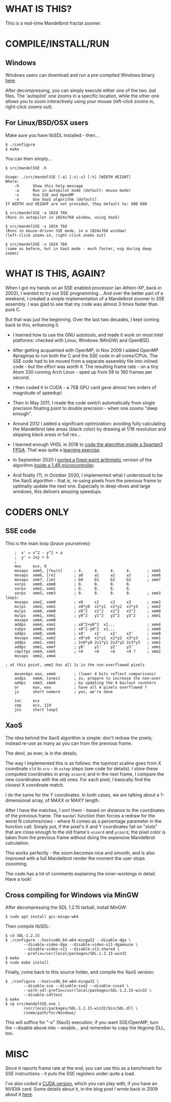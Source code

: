 WHAT IS THIS?
=============

This is a real-time Mandelbrot fractal zoomer.

COMPILE/INSTALL/RUN
===================

Windows
-------
Windows users can download and run a pre-compiled Windows binary
[here](https://github.com/ttsiodras/MandelbrotSSE/releases/download/2.0/mandelSSE-win32-2.0.zip).

After decompressing, you can simply execute either one of the two .bat
files. The 'autopilot' one zooms in a specific location, while the other
one allows you to zoom interactively using your mouse (left-click zooms in,
right-click zooms out).

For Linux/BSD/OSX users
-----------------------

Make sure you have libSDL installed - then...

    $ ./configure
    $ make

You can then simply...

    $ src/mandelSSE -h

    Usage: ./src/mandelSSE [-a] [-s|-x] [-h] [WIDTH HEIGHT]
    Where:
        -h      Show this help message
        -a      Run in autopilot mode (default: mouse mode)
        -s      Use SSE and OpenMP
        -x      Use XaoS algorithm (default)
    If WIDTH and HEIGHT are not provided, they default to: 800 600

    $ src/mandelSSE -a 1024 768
    (Runs in autopilot in 1024x768 window, using XaoS)

    $ src/mandelSSE -s 1024 768
    (Runs in mouse-driven SSE mode, in a 1024x768 window)
    (left-click zooms-in, right-click zooms out)

    $ src/mandelSSE -x 1024 768
    (same as before, but in XaoS mode - much faster, esp during deep zooms)

WHAT IS THIS, AGAIN?
====================

When I got my hands on an SSE enabled processor (an Athlon-XP, back in 2002),
I wanted to try out SSE programming... And over the better part of a weekend,
I created a simple implementation of a Mandelbrot zoomer in SSE assembly.
I was glad to see that my code was almost 3 times faster than pure C.

But that was just the beginning.
Over the last two decades, I kept coming back to this, enhancing it.

- I learned how to use the GNU autotools, and made it work on most Intel
  platforms: checked with Linux, Windows (MinGW) and OpenBSD.

- After getting acquainted with OpenMP, in Nov 2009 I added OpenMP #pragmas
  to run both the C and the SSE code in all cores/CPUs. The SSE code had to
  be moved from a separate assembly file into inlined code - but the effort
  was worth it. The resulting frame rate - on a tiny Atom 330 running Arch
  Linux - sped up from 58 to 160 frames per second.

- I then coded it in CUDA - a 75$ GPU card gave almost two orders of
  magnitude of speedup!

- Then in May 2011, I made the code switch automatically from single precision
  floating point to double precision - when one zooms "deep enough".

- Around 2012 I added a significant optimization: avoiding fully calculating
  the Mandelbrot lake areas (black color) by drawing at 1/16 resolution and
  skipping black areas in full res...

- I learned enough VHDL in 2018 to [code the algorithm inside a Spartan3
  FPGA](https://www.youtube.com/watch?v=yFIbjiOWYFY). That was quite a
  [learning exercise](https://github.com/ttsiodras/MandelbrotInVHDL).

- In September 2020 I [ported a fixed-point arithmetic](
  https://github.com/ttsiodras/Blue_Pill_Mandelbrot/) version of the
  algorithm [inside a 1.4$ microcontroller](
  https://www.youtube.com/watch?v=5875JOnFDLg).

- And finally (?), in October 2020, I implemented what I understood to be
  the XaoS algorithm - that is, re-using pixels from the previous frame
  to optimally update the next one. Especially in deep-dives and large
  windows, this delivers amazing speedups.

CODERS ONLY
===========

SSE code
--------

This is the main loop (brace yourselves):

        ;  x' = x^2 - y^2 + a
        ;  y' = 2xy + b
        ;
        mov     ecx, 0
        movaps  xmm5, [fours]     ; 4.     4.     4.     4.       ; xmm5
        movaps  xmm6, [re]        ; a0     a1     a2     a3       ; xmm6
        movaps  xmm7, [im]        ; b0     b1     b2     b3       ; xmm7
        xorps   xmm0, xmm0        ; 0.     0.     0.     0.
        xorps   xmm1, xmm1        ; 0.     0.     0.     0.
        xorps   xmm3, xmm3        ; 0.     0.     0.     0.       ; xmm3
    loop1:
        movaps  xmm2, xmm0        ; x0     x1     x2     x3       ; xmm2
        mulps   xmm2, xmm1        ; x0*y0  x1*y1  x2*y2  x3*y3    ; xmm2
        mulps   xmm0, xmm0        ; x0^2   x1^2   x2^2   x3^2     ; xmm0
        mulps   xmm1, xmm1        ; y0^2   y1^2   y2^2   y3^2     ; xmm1
        movaps  xmm4, xmm0
        addps   xmm4, xmm1        ; x0^2+y0^2  x1...              ; xmm4
        subps   xmm0, xmm1        ; x0^2-y0^2  x1...              ; xmm0
        addps   xmm0, xmm6        ; x0'    x1'    x2'    x3'      ; xmm0
        movaps  xmm1, xmm2        ; x0*y0  x1*y1  x2*y2  x3*y3    ; xmm1
        addps   xmm1, xmm1        ; 2x0*y0 2x1*y1 2x2*y2 2x3*y3   ; xmm1
        addps   xmm1, xmm7        ; y0'    y1'    y2'    y3'      ; xmm1
        cmpltps xmm4, xmm5        ; <4     <4     <4     <4 ?     ; xmm2
        movaps  xmm2, xmm4

    ; at this point, xmm2 has all 1s in the non-overflowed pixels

        movmskps eax, xmm4        ; (lower 4 bits reflect comparisons)
        andps   xmm4, [ones]      ; so, prepare to increase the non-over
        addps   xmm3, xmm4        ; by updating the 4 bailout counters
        or      eax, eax          ; have all 4 pixels overflowed ?
        jz      short nomore      ; yes, we're done

        inc     ecx
        cmp     ecx, 119
        jnz     short loop1

XaoS
----

The idea behind the XaoS algorithm is simple: don't redraw the pixels;
instead re-use as many as you can from the previous frame.

The devil, as ever, is in the details.

The way I implemented this is as follows: the topmost scaline goes
from X coordinate `xld` to `xru` - in `xstep` steps (see code
for details). I store these computed coordinates in array `xcoord`;
and in the next frame, I compare the new coordinates with the old 
ones. For each pixel, I basically find the closest X coordinate match.

I do the same for the Y coordinates. In both cases, we are talking
about a 1-dimensional array, of MAXX or MAXY length.

After I have the matches, I sort them - based on distance to the
coordinates of the previous frame. The `mandel` function then forces
a redraw for the worst N columns/rows - where N comes as a percentage
parameter in the function call. Simply put, if the pixel's
X and Y coordinates fall on "slots" that are close enough to the
old frame's `xcoord` and `ycoord`, the pixel color is taken
from the previous frame without doing the expensive Mandelbrot
calculation.

This works perfectly - the zoom becomes nice and smooth, and is
also improved with a full Mandelbrot render the moment the user
stops zoooming.

The code has a lot of comments explaining the inner-workings in detail.
Have a look!

Cross compiling for Windows via MinGW
-------------------------------------
After decompressing the SDL 1.2.15 tarball, install MinGW:

    $ sudo apt install gcc-mingw-w64

Then compile libSDL:

    $ cd SDL-1.2.15
    $ ./configure --host=x86_64-w64-mingw32 --disable-dga \
            --disable-video-dga --disable-video-x11-dgamouse \
            --disable-video-x11 --disable-x11-shared \
            --prefix=/usr/local/packages/SDL-1.2.15-win32
    $ make
    $ sudo make install

Finally, come back to this source folder, and compile the XaoS
version:

    $ ./configure --host=x86_64-w64-mingw32 \
            --disable-sse --disable-sse2 --disable-ssse3 \
            --with-sdl-prefix=/usr/local/packages/SDL-1.2.15-win32 \
            --disable-sdltest
    $ make
    $ cp src/mandelSSE.exe \
            /usr/local/packages/SDL-1.2.15-win32/bin/SDL.dll \
            /some/path/for/Windows/

This will suffice for "-x" (XaoS) execution; if you want SSE/OpenMP,
turn the --disable above into --enable... and remember to copy the
libgomp DLL, too.

MISC
====
Since it reports frame rate at the end, you can use this as a benchmark
for SSE instructions - it puts the SSE registers under quite a load.

I've also coded a
[CUDA version](https://www.thanassis.space/mandelcuda-1.0.tar.bz2),
which you can play with, if you have an NVIDIA card.
Some details about it, in the blog post I wrote back in 2009 about
it [here](https://www.thanassis.space/mandelSSE.html).
